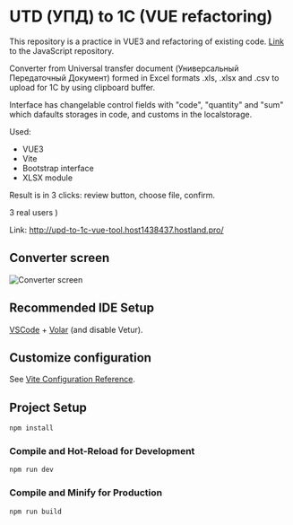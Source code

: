# UTD (УПД) to 1C (VUE refactoring)

This repository is a practice in VUE3 and refactoring of existing code. [Link](https://github.com/dar-ju/tool.upd-to-1c.converter) to the JavaScript repository.

Converter from Universal transfer document (Универсальный Передаточный Документ) formed in Excel formats .xls, .xlsx and .csv to upload for 1C by using clipboard buffer.

Interface has changelable control fields with "code", "quantity" and "sum" which dafaults storages in code, and customs in the localstorage.

Used:

- VUE3
- Vite
- Bootstrap interface
- XLSX module

Result is in 3 clicks: review button, choose file, confirm.

3 real users )

Link: http://upd-to-1c-vue-tool.host1438437.hostland.pro/

## Converter screen

![Converter screen](http://upd-to-1c-vue-tool.host1438437.hostland.pro/design/Screenshot-1C-tool.jpg)

## Recommended IDE Setup

[VSCode](https://code.visualstudio.com/) + [Volar](https://marketplace.visualstudio.com/items?itemName=Vue.volar) (and disable Vetur).

## Customize configuration

See [Vite Configuration Reference](https://vite.dev/config/).

## Project Setup

```sh
npm install
```

### Compile and Hot-Reload for Development

```sh
npm run dev
```

### Compile and Minify for Production

```sh
npm run build
```
